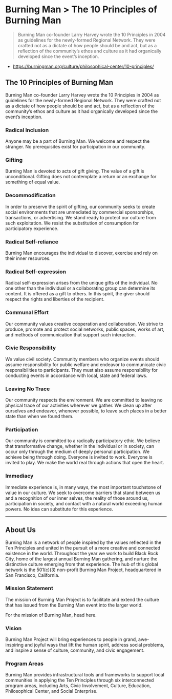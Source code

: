 # Burning Man > The 10 Principles of Burning Man

> Burning Man co-founder Larry Harvey wrote the 10 Principles in 2004 as guidelines for the newly-formed Regional Network. They were crafted not as a dictate of how people should be and act, but as a reflection of the community’s ethos and culture as it had organically developed since the event’s inception.

* https://burningman.org/culture/philosophical-center/10-principles/


## The 10 Principles of Burning Man
Burning Man co-founder Larry Harvey wrote the 10 Principles in 2004 as guidelines for the newly-formed Regional Network. They were crafted not as a dictate of how people should be and act, but as a reflection of the community’s ethos and culture as it had organically developed since the event’s inception.

### Radical Inclusion
Anyone may be a part of Burning Man. We welcome and respect the stranger. No prerequisites exist for participation in our community.

### Gifting
Burning Man is devoted to acts of gift giving. The value of a gift is unconditional. Gifting does not contemplate a return or an exchange for something of equal value.

### Decommodification
In order to preserve the spirit of gifting, our community seeks to create social environments that are unmediated by commercial sponsorships, transactions, or advertising. We stand ready to protect our culture from such exploitation. We resist the substitution of consumption for participatory experience.

### Radical Self-reliance
Burning Man encourages the individual to discover, exercise and rely on their inner resources.

### Radical Self-expression
Radical self-expression arises from the unique gifts of the individual. No one other than the individual or a collaborating group can determine its content. It is offered as a gift to others. In this spirit, the giver should respect the rights and liberties of the recipient.

### Communal Effort
Our community values creative cooperation and collaboration. We strive to produce, promote and protect social networks, public spaces, works of art, and methods of communication that support such interaction.

### Civic Responsibility
We value civil society. Community members who organize events should assume responsibility for public welfare and endeavor to communicate civic responsibilities to participants. They must also assume responsibility for conducting events in accordance with local, state and federal laws.

### Leaving No Trace
Our community respects the environment. We are committed to leaving no physical trace of our activities wherever we gather. We clean up after ourselves and endeavor, whenever possible, to leave such places in a better state than when we found them.

### Participation
Our community is committed to a radically participatory ethic. We believe that transformative change, whether in the individual or in society, can occur only through the medium of deeply personal participation. We achieve being through doing. Everyone is invited to work. Everyone is invited to play. We make the world real through actions that open the heart.

### Immediacy
Immediate experience is, in many ways, the most important touchstone of value in our culture. We seek to overcome barriers that stand between us and a recognition of our inner selves, the reality of those around us, participation in society, and contact with a natural world exceeding human powers. No idea can substitute for this experience.

***

## About Us
Burning Man is a network of people inspired by the values reflected in the Ten Principles and united in the pursuit of a more creative and connected existence in the world. Throughout the year we work to build Black Rock City, home of the largest annual Burning Man gathering, and nurture the distinctive culture emerging from that experience. The hub of this global network is the 501(c)(3) non-profit Burning Man Project, headquartered in San Francisco, California.

### Mission Statement
The mission of Burning Man Project is to facilitate and extend the culture that has issued from the Burning Man event into the larger world.

For the mission of Burning Man, head here.

### Vision
Burning Man Project will bring experiences to people in grand, awe-inspiring and joyful ways that lift the human spirit, address social problems, and inspire a sense of culture, community, and civic engagement.

### Program Areas
Burning Man provides infrastructural tools and frameworks to support local communities in applying the Ten Principles through six interconnected program areas, including Arts, Civic Involvement, Culture, Education, Philosophical Center, and Social Enterprise.
